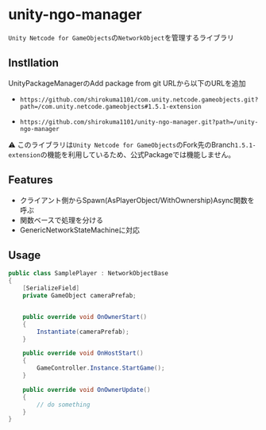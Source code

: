 # unity-ngo-manager

`Unity Netcode for GameObjects`の`NetworkObject`を管理するライブラリ

## Instllation

UnityPackageManagerのAdd package from git URLから以下のURLを追加

- `https://github.com/shirokuma1101/com.unity.netcode.gameobjects.git?path=/com.unity.netcode.gameobjects#1.5.1-extension`

- `https://github.com/shirokuma1101/unity-ngo-manager.git?path=/unity-ngo-manager`

⚠ このライブラリは`Unity Netcode for GameObjects`のFork先のBranch`1.5.1-extension`の機能を利用しているため、公式Packageでは機能しません。

## Features

- クライアント側からSpawn(AsPlayerObject/WithOwnership)Async関数を呼ぶ
- 関数ベースで処理を分ける
- GenericNetworkStateMachineに対応

## Usage

```cs
public class SamplePlayer : NetworkObjectBase
{
    [SerializeField]
    private GameObject cameraPrefab;


    public override void OnOwnerStart()
    {
        Instantiate(cameraPrefab);
    }

    public override void OnHostStart()
    {
        GameController.Instance.StartGame();
    }

    public override void OnOwnerUpdate()
    {
        // do something
    }
}
```
